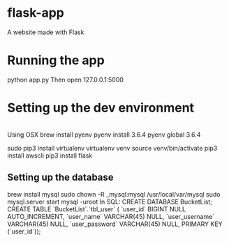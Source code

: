 # flask-app
A website made with Flask

<h1>Running the app</h1>
python app.py
Then open 127.0.0.1:5000

<h1>Setting up the dev environment</h1><br>
Using OSX
brew install pyenv
pyenv install 3.6.4
pyenv global 3.6.4

sudo pip3 install virtualenv
virtualenv venv
source venv/bin/activate
pip3 install awscli
pip3 install flask

<h2>Setting up the database</h2>
brew install mysql
sudo chown -R _mysql:mysql /usr/local/var/mysql
sudo mysql.server start
mysql -uroot
In SQL:
CREATE DATABASE BucketList;
CREATE TABLE `BucketList`.`tbl_user` (
  `user_id` BIGINT NULL AUTO_INCREMENT,
  `user_name` VARCHAR(45) NULL,
  `user_username` VARCHAR(45) NULL,
  `user_password` VARCHAR(45) NULL,
  PRIMARY KEY (`user_id`));



